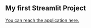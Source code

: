 ## My first Streamlit Project 

[You can reach the application here. ](https://share.streamlit.io/abhisek910/new-streamlit-project/main/app.py)
